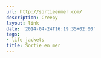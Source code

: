 ```yaml
---
url: http://sortieenmer.com/
description: Creepy
layout: link
date: '2014-04-24T16:19:35+02:00'
tags:
- life jackets
title: Sortie en mer
---
```

